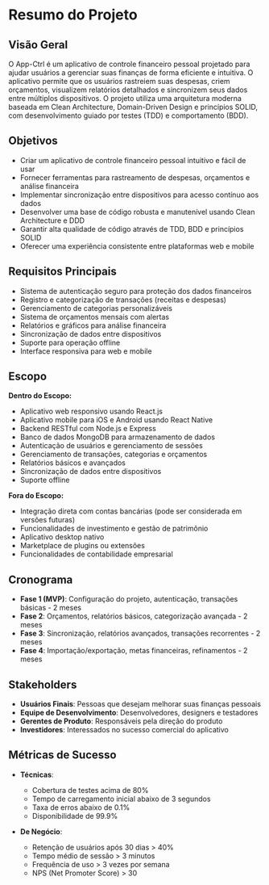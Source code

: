 # Resumo do Projeto

## Visão Geral
O App-Ctrl é um aplicativo de controle financeiro pessoal projetado para ajudar usuários a gerenciar suas finanças de forma eficiente e intuitiva. O aplicativo permite que os usuários rastreiem suas despesas, criem orçamentos, visualizem relatórios detalhados e sincronizem seus dados entre múltiplos dispositivos. O projeto utiliza uma arquitetura moderna baseada em Clean Architecture, Domain-Driven Design e princípios SOLID, com desenvolvimento guiado por testes (TDD) e comportamento (BDD).

## Objetivos
- Criar um aplicativo de controle financeiro pessoal intuitivo e fácil de usar
- Fornecer ferramentas para rastreamento de despesas, orçamentos e análise financeira
- Implementar sincronização entre dispositivos para acesso contínuo aos dados
- Desenvolver uma base de código robusta e manutenível usando Clean Architecture e DDD
- Garantir alta qualidade de código através de TDD, BDD e princípios SOLID
- Oferecer uma experiência consistente entre plataformas web e mobile

## Requisitos Principais
- Sistema de autenticação seguro para proteção dos dados financeiros
- Registro e categorização de transações (receitas e despesas)
- Gerenciamento de categorias personalizáveis
- Sistema de orçamentos mensais com alertas
- Relatórios e gráficos para análise financeira
- Sincronização de dados entre dispositivos
- Suporte para operação offline
- Interface responsiva para web e mobile

## Escopo
**Dentro do Escopo:**
- Aplicativo web responsivo usando React.js
- Aplicativo mobile para iOS e Android usando React Native
- Backend RESTful com Node.js e Express
- Banco de dados MongoDB para armazenamento de dados
- Autenticação de usuários e gerenciamento de sessões
- Gerenciamento de transações, categorias e orçamentos
- Relatórios básicos e avançados
- Sincronização de dados entre dispositivos
- Suporte offline

**Fora do Escopo:**
- Integração direta com contas bancárias (pode ser considerada em versões futuras)
- Funcionalidades de investimento e gestão de patrimônio
- Aplicativo desktop nativo
- Marketplace de plugins ou extensões
- Funcionalidades de contabilidade empresarial

## Cronograma
- **Fase 1 (MVP)**: Configuração do projeto, autenticação, transações básicas - 2 meses
- **Fase 2**: Orçamentos, relatórios básicos, categorização avançada - 2 meses
- **Fase 3**: Sincronização, relatórios avançados, transações recorrentes - 2 meses
- **Fase 4**: Importação/exportação, metas financeiras, refinamentos - 2 meses

## Stakeholders
- **Usuários Finais**: Pessoas que desejam melhorar suas finanças pessoais
- **Equipe de Desenvolvimento**: Desenvolvedores, designers e testadores
- **Gerentes de Produto**: Responsáveis pela direção do produto
- **Investidores**: Interessados no sucesso comercial do aplicativo

## Métricas de Sucesso
- **Técnicas**:
  - Cobertura de testes acima de 80%
  - Tempo de carregamento inicial abaixo de 3 segundos
  - Taxa de erros abaixo de 0.1%
  - Disponibilidade de 99.9%

- **De Negócio**:
  - Retenção de usuários após 30 dias > 40%
  - Tempo médio de sessão > 3 minutos
  - Frequência de uso > 3 vezes por semana
  - NPS (Net Promoter Score) > 30